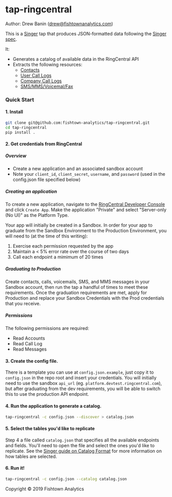 # tap-ringcentral

Author: Drew Banin (drew@fishtownanalytics.com)

This is a [Singer](http://singer.io) tap that produces JSON-formatted data following the [Singer spec](https://github.com/singer-io/getting-started/blob/master/SPEC.md).

It:

- Generates a catalog of available data in the RingCentral API
- Extracts the following resources:
    - [Contacts](https://developers.ringcentral.com/api-reference#Company-Contacts-listDirectoryEntries)
    - [User Call Logs](https://developers.ringcentral.com/api-reference#Call-Log-loadUserCallLog)
    - [Company Call Logs](https://developers.ringcentral.com/api-reference#Call-Log-loadCompanyCallLog)
    - [SMS/MMS/Voicemal/Fax](https://developers.ringcentral.com/api-reference#SMS-and-MMS-listMessages)

### Quick Start

#### 1. Install

```bash
git clone git@github.com:fishtown-analytics/tap-ringcentral.git
cd tap-ringcentral
pip install .
```

#### 2. Get credentials from RingCentral

##### Overview
- Create a new application and an associated sandbox account
- Note your `client_id`, `client_secret`, `username`, and `password` (used in the config.json file specified below)

##### Creating an application
To create a new application, navigate to the [RingCentral Developer Console](https://developers.ringcentral.com/my-account.html#/applications) and click `Create App`. Make the application "Private" and select "Server-only (No UI)" as the Platform Type.

Your app will initially be created in a Sandbox. In order for your app to graduate from the Sandbox Environment to the Production Environment, you will need to (at the time of this writing):
1. Exercise each permission requested by the app
2. Maintain a < 5% error rate over the course of two days
3. Call each endpoint a mimimum of 20 times

##### Graduating to Production
Create contacts, calls, voicemails, SMS, and MMS messages in your Sandbox account, then run the tap a handful of times to meet these requirements. Once the graduation requirements are met, apply for Production and replace your Sandbox Credentials with the Prod credentials that you receive.

##### Permissions

The following permissions are required:
- Read Accounts
- Read Call Log
- Read Messages

#### 3. Create the config file.

There is a template you can use at `config.json.example`, just copy it to `config.json` in the repo root and insert your credentials. You will initially need to use the sandbox `api_url` (eg. `platform.devtest.ringcentral.com`), but after graduating from the dev requirements, you will be able to switch this to use the production API endpoint.

#### 4. Run the application to generate a catalog.

```bash
tap-ringcentral -c config.json --discover > catalog.json
```

#### 5. Select the tables you'd like to replicate

Step 4 a file called `catalog.json` that specifies all the available endpoints and fields. You'll need to open the file and select the ones you'd like to replicate. See the [Singer guide on Catalog Format](https://github.com/singer-io/getting-started/blob/c3de2a10e10164689ddd6f24fee7289184682c1f/BEST_PRACTICES.md#catalog-format) for more information on how tables are selected.

#### 6. Run it!

```bash
tap-ringcentral -c config.json --catalog catalog.json
```

Copyright &copy; 2019 Fishtown Analytics

